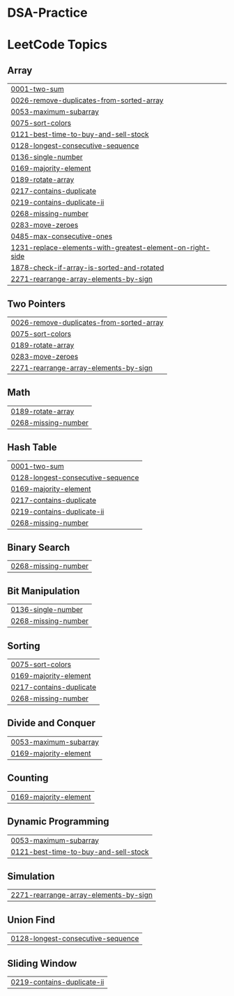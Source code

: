 # DSA-Practice
<!---LeetCode Topics Start-->
# LeetCode Topics
## Array
|  |
| ------- |
| [0001-two-sum](https://github.com/jayalakshmi1225/DSA-Practice/tree/master/0001-two-sum) |
| [0026-remove-duplicates-from-sorted-array](https://github.com/jayalakshmi1225/DSA-Practice/tree/master/0026-remove-duplicates-from-sorted-array) |
| [0053-maximum-subarray](https://github.com/jayalakshmi1225/DSA-Practice/tree/master/0053-maximum-subarray) |
| [0075-sort-colors](https://github.com/jayalakshmi1225/DSA-Practice/tree/master/0075-sort-colors) |
| [0121-best-time-to-buy-and-sell-stock](https://github.com/jayalakshmi1225/DSA-Practice/tree/master/0121-best-time-to-buy-and-sell-stock) |
| [0128-longest-consecutive-sequence](https://github.com/jayalakshmi1225/DSA-Practice/tree/master/0128-longest-consecutive-sequence) |
| [0136-single-number](https://github.com/jayalakshmi1225/DSA-Practice/tree/master/0136-single-number) |
| [0169-majority-element](https://github.com/jayalakshmi1225/DSA-Practice/tree/master/0169-majority-element) |
| [0189-rotate-array](https://github.com/jayalakshmi1225/DSA-Practice/tree/master/0189-rotate-array) |
| [0217-contains-duplicate](https://github.com/jayalakshmi1225/DSA-Practice/tree/master/0217-contains-duplicate) |
| [0219-contains-duplicate-ii](https://github.com/jayalakshmi1225/DSA-Practice/tree/master/0219-contains-duplicate-ii) |
| [0268-missing-number](https://github.com/jayalakshmi1225/DSA-Practice/tree/master/0268-missing-number) |
| [0283-move-zeroes](https://github.com/jayalakshmi1225/DSA-Practice/tree/master/0283-move-zeroes) |
| [0485-max-consecutive-ones](https://github.com/jayalakshmi1225/DSA-Practice/tree/master/0485-max-consecutive-ones) |
| [1231-replace-elements-with-greatest-element-on-right-side](https://github.com/jayalakshmi1225/DSA-Practice/tree/master/1231-replace-elements-with-greatest-element-on-right-side) |
| [1878-check-if-array-is-sorted-and-rotated](https://github.com/jayalakshmi1225/DSA-Practice/tree/master/1878-check-if-array-is-sorted-and-rotated) |
| [2271-rearrange-array-elements-by-sign](https://github.com/jayalakshmi1225/DSA-Practice/tree/master/2271-rearrange-array-elements-by-sign) |
## Two Pointers
|  |
| ------- |
| [0026-remove-duplicates-from-sorted-array](https://github.com/jayalakshmi1225/DSA-Practice/tree/master/0026-remove-duplicates-from-sorted-array) |
| [0075-sort-colors](https://github.com/jayalakshmi1225/DSA-Practice/tree/master/0075-sort-colors) |
| [0189-rotate-array](https://github.com/jayalakshmi1225/DSA-Practice/tree/master/0189-rotate-array) |
| [0283-move-zeroes](https://github.com/jayalakshmi1225/DSA-Practice/tree/master/0283-move-zeroes) |
| [2271-rearrange-array-elements-by-sign](https://github.com/jayalakshmi1225/DSA-Practice/tree/master/2271-rearrange-array-elements-by-sign) |
## Math
|  |
| ------- |
| [0189-rotate-array](https://github.com/jayalakshmi1225/DSA-Practice/tree/master/0189-rotate-array) |
| [0268-missing-number](https://github.com/jayalakshmi1225/DSA-Practice/tree/master/0268-missing-number) |
## Hash Table
|  |
| ------- |
| [0001-two-sum](https://github.com/jayalakshmi1225/DSA-Practice/tree/master/0001-two-sum) |
| [0128-longest-consecutive-sequence](https://github.com/jayalakshmi1225/DSA-Practice/tree/master/0128-longest-consecutive-sequence) |
| [0169-majority-element](https://github.com/jayalakshmi1225/DSA-Practice/tree/master/0169-majority-element) |
| [0217-contains-duplicate](https://github.com/jayalakshmi1225/DSA-Practice/tree/master/0217-contains-duplicate) |
| [0219-contains-duplicate-ii](https://github.com/jayalakshmi1225/DSA-Practice/tree/master/0219-contains-duplicate-ii) |
| [0268-missing-number](https://github.com/jayalakshmi1225/DSA-Practice/tree/master/0268-missing-number) |
## Binary Search
|  |
| ------- |
| [0268-missing-number](https://github.com/jayalakshmi1225/DSA-Practice/tree/master/0268-missing-number) |
## Bit Manipulation
|  |
| ------- |
| [0136-single-number](https://github.com/jayalakshmi1225/DSA-Practice/tree/master/0136-single-number) |
| [0268-missing-number](https://github.com/jayalakshmi1225/DSA-Practice/tree/master/0268-missing-number) |
## Sorting
|  |
| ------- |
| [0075-sort-colors](https://github.com/jayalakshmi1225/DSA-Practice/tree/master/0075-sort-colors) |
| [0169-majority-element](https://github.com/jayalakshmi1225/DSA-Practice/tree/master/0169-majority-element) |
| [0217-contains-duplicate](https://github.com/jayalakshmi1225/DSA-Practice/tree/master/0217-contains-duplicate) |
| [0268-missing-number](https://github.com/jayalakshmi1225/DSA-Practice/tree/master/0268-missing-number) |
## Divide and Conquer
|  |
| ------- |
| [0053-maximum-subarray](https://github.com/jayalakshmi1225/DSA-Practice/tree/master/0053-maximum-subarray) |
| [0169-majority-element](https://github.com/jayalakshmi1225/DSA-Practice/tree/master/0169-majority-element) |
## Counting
|  |
| ------- |
| [0169-majority-element](https://github.com/jayalakshmi1225/DSA-Practice/tree/master/0169-majority-element) |
## Dynamic Programming
|  |
| ------- |
| [0053-maximum-subarray](https://github.com/jayalakshmi1225/DSA-Practice/tree/master/0053-maximum-subarray) |
| [0121-best-time-to-buy-and-sell-stock](https://github.com/jayalakshmi1225/DSA-Practice/tree/master/0121-best-time-to-buy-and-sell-stock) |
## Simulation
|  |
| ------- |
| [2271-rearrange-array-elements-by-sign](https://github.com/jayalakshmi1225/DSA-Practice/tree/master/2271-rearrange-array-elements-by-sign) |
## Union Find
|  |
| ------- |
| [0128-longest-consecutive-sequence](https://github.com/jayalakshmi1225/DSA-Practice/tree/master/0128-longest-consecutive-sequence) |
## Sliding Window
|  |
| ------- |
| [0219-contains-duplicate-ii](https://github.com/jayalakshmi1225/DSA-Practice/tree/master/0219-contains-duplicate-ii) |
<!---LeetCode Topics End-->
